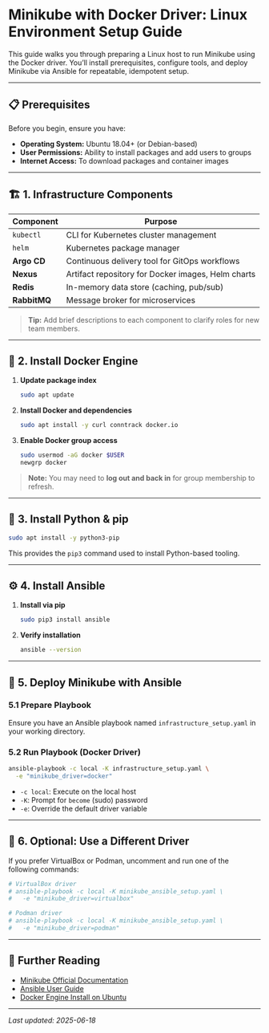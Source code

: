# Minikube with Docker Driver: Linux Environment Setup Guide

This guide walks you through preparing a Linux host to run Minikube using the Docker driver. You’ll install prerequisites, configure tools, and deploy Minikube via Ansible for repeatable, idempotent setup.

---

## 📋 Prerequisites

Before you begin, ensure you have:

* **Operating System:** Ubuntu 18.04+ (or Debian-based)
* **User Permissions:** Ability to install packages and add users to groups
* **Internet Access:** To download packages and container images

---

## 🏗️ 1. Infrastructure Components

| Component    | Purpose                                            |
| ------------ | -------------------------------------------------- |
| `kubectl`    | CLI for Kubernetes cluster management              |
| `helm`       | Kubernetes package manager                         |
| **Argo CD**  | Continuous delivery tool for GitOps workflows      |
| **Nexus**    | Artifact repository for Docker images, Helm charts |
| **Redis**    | In-memory data store (caching, pub/sub)            |
| **RabbitMQ** | Message broker for microservices                   |

> **Tip:** Add brief descriptions to each component to clarify roles for new team members.

---

## 🐋 2. Install Docker Engine

1. **Update package index**

   ```bash
   sudo apt update
   ```

2. **Install Docker and dependencies**

   ```bash
   sudo apt install -y curl conntrack docker.io
   ```

3. **Enable Docker group access**

   ```bash
   sudo usermod -aG docker $USER
   newgrp docker
   ```

> **Note:** You may need to **log out and back in** for group membership to refresh.

---

## 🐍 3. Install Python & pip

```bash
sudo apt install -y python3-pip
```

This provides the `pip3` command used to install Python-based tooling.

---

## ⚙️ 4. Install Ansible

1. **Install via pip**

   ```bash
   sudo pip3 install ansible
   ```

2. **Verify installation**

   ```bash
   ansible --version
   ```

---

## 🚀 5. Deploy Minikube with Ansible

### 5.1 Prepare Playbook

Ensure you have an Ansible playbook named `infrastructure_setup.yaml` in your working directory.

### 5.2 Run Playbook (Docker Driver)

```bash
ansible-playbook -c local -K infrastructure_setup.yaml \
  -e "minikube_driver=docker"
```

* `-c local`: Execute on the local host
* `-K`: Prompt for `become` (sudo) password
* `-e`: Override the default driver variable

---

## 🔄 6. Optional: Use a Different Driver

If you prefer VirtualBox or Podman, uncomment and run one of the following commands:

```bash
# VirtualBox driver
# ansible-playbook -c local -K minikube_ansible_setup.yaml \
#   -e "minikube_driver=virtualbox"

# Podman driver
# ansible-playbook -c local -K minikube_ansible_setup.yaml \
#   -e "minikube_driver=podman"
```

---

## 📖 Further Reading

* [Minikube Official Documentation](https://minikube.sigs.k8s.io/docs/)
* [Ansible User Guide](https://docs.ansible.com/ansible/latest/user_guide/index.html)
* [Docker Engine Install on Ubuntu](https://docs.docker.com/engine/install/ubuntu/)

---

*Last updated: 2025-06-18*